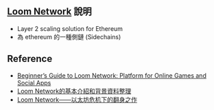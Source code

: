 ## [Loom Network](https://loomx.io/) 說明
  * Layer 2 scaling solution for Ethereum
  * 為 ethereum 的一種側鏈 (Sidechains)


## Reference
  * [Beginner’s Guide to Loom Network: Platform for Online Games and Social Apps](https://blockonomi.com/loom-network-guide/)
  * [Loom Network的基本介紹和背景資料整理](https://steemit.com/cn-cryptocurrency/@htliao/loom-network)
  * [Loom Network——以太坊危机下的翻身之作](https://zhuanlan.zhihu.com/p/35290362)
